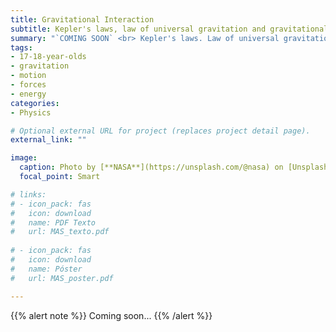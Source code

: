 ```yaml
---
title: Gravitational Interaction
subtitle: Kepler's laws, law of universal gravitation and gravitational field
summary: "`COMING SOON` <br> Kepler's laws. Law of universal gravitation. Gravitational field."
tags:
- 17-18-year-olds
- gravitation
- motion
- forces
- energy
categories:
- Physics

# Optional external URL for project (replaces project detail page).
external_link: ""

image:
  caption: Photo by [**NASA**](https://unsplash.com/@nasa) on [Unsplash](https://unsplash.com)
  focal_point: Smart

# links:
# - icon_pack: fas
#   icon: download
#   name: PDF Texto
#   url: MAS_texto.pdf
  
# - icon_pack: fas
#   icon: download
#   name: Póster
#   url: MAS_poster.pdf

---
```


{{% alert note %}}
Coming soon...
{{% /alert %}}